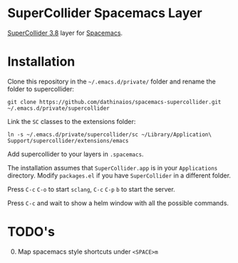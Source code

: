 SuperCollider Spacemacs Layer
=============================

[SuperCollider 3.8](http://supercollider.github.io/download.html) layer for [Spacemacs](http://spacemacs.org/).

# Installation

Clone this repository in the `~/.emacs.d/private/` folder and rename the folder to supercollider:

    git clone https://github.com/dathinaios/spacemacs-supercollider.git ~/.emacs.d/private/supercollider

Link the `SC` classes to the extensions folder:

    ln -s ~/.emacs.d/private/supercollider/sc ~/Library/Application\ Support/supercollider/extensions/emacs

Add supercollider to your layers in `.spacemacs`.

The installation assumes that `SuperCollider.app` is in your `Applications` directory. Modify `packages.el` if you have `SuperCollider` in a different folder.

Press `C-c` `C-o` to start `sclang`, `C-c` `C-p` `b` to start the server. 

Press `C-c` and wait to show a helm window with all the possible commands.

# TODO's

  0. Map spacemacs style shortcuts under `<SPACE>m`
